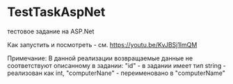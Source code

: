 # TestTaskAspNet
тестовое задание на ASP.Net

Как запустить и посмотреть - см. https://youtu.be/KvJBSj1lmQM

Примечание:
В данной реализации возвращаемые данные не соответствуют описанному в задании:
"id" - в задании имеет тип string - реализован как int,
"computerNane" - переименовано в "computerName"
